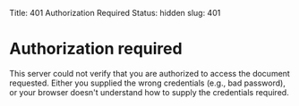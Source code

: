 Title: 401 Authorization Required
Status: hidden
slug: 401

# Authorization required

This server could not verify that you are authorized to access the document
requested. Either you supplied the wrong credentials (e.g., bad password), or
your browser doesn't understand how to supply the credentials required.
